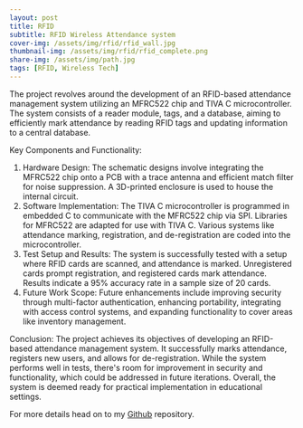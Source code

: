 ```yaml
---
layout: post
title: RFID
subtitle: RFID Wireless Attendance system 
cover-img: /assets/img/rfid/rfid_wall.jpg
thumbnail-img: /assets/img/rfid/rfid_complete.png
share-img: /assets/img/path.jpg
tags: [RFID, Wireless Tech]
---
```

The project revolves around the development of an RFID-based attendance management system utilizing an MFRC522 chip and TIVA C microcontroller. The system consists of a reader module, tags, and a database, aiming to efficiently mark attendance by reading RFID tags and updating information to a central database.

Key Components and Functionality:
1. Hardware Design: The schematic designs involve integrating the MFRC522 chip onto a PCB with a trace antenna and efficient match filter for noise suppression. A 3D-printed enclosure is used to house the internal circuit.
2. Software Implementation: The TIVA C microcontroller is programmed in embedded C to communicate with the MFRC522 chip via SPI. Libraries for MFRC522 are adapted for use with TIVA C. Various systems like attendance marking, registration, and de-registration are coded into the microcontroller.
3. Test Setup and Results: The system is successfully tested with a setup where RFID cards are scanned, and attendance is marked. Unregistered cards prompt registration, and registered cards mark attendance. Results indicate a 95% accuracy rate in a sample size of 20 cards.
4. Future Work Scope: Future enhancements include improving security through multi-factor authentication, enhancing portability, integrating with access control systems, and expanding functionality to cover areas like inventory management.

Conclusion:
The project achieves its objectives of developing an RFID-based attendance management system. It successfully marks attendance, registers new users, and allows for de-registration. While the system performs well in tests, there's room for improvement in security and functionality, which could be addressed in future iterations. Overall, the system is deemed ready for practical implementation in educational settings.

For more details head on to my [Github][1] repository. 

[1]:https://github.com/Vishnuvardhanchowhan/RFID-Attendance-system-design
